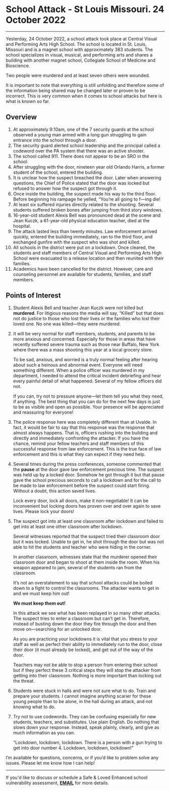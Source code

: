 # School Attack - St Louis Missouri. 24 October 2022

---

Yesterday, 24 October 2022, a school attack took place at Central Visual and Performing Arts High School. The school is located in St. Louis, Missouri and is a magnet school with approximately 383 students. The school specializes in visual, musical, and performing arts and shares a building with another magnet school, Collegiate School of Medicine and Bioscience.

Two people were murdered and at least seven others were wounded.

It is important to note that everything is still unfolding and therefore some of the information being shared may be changed later or proven to be incorrect. This is very common when it comes to school attacks but here is what is known so far.

## Overview

1. At approximately 9:10am, one of the 7 security guards at the school observed a young man armed with a long gun struggling to gain entrance into the school through a door.
2. The security guard alerted school leadership and the principal called a codeword over the PA system that there was an active shooter.
3. The school called 911. There does not appear to be an SRO in the school.
4. After struggling with the door, nineteen year old Orlando Harris, a former student of the school, entered the building.
5. It is unclear how the suspect breached the door. Later when answering questions, the Chief of Police stated that the door was locked but refused to answer how the suspect got through it.
6. Once inside the building, the suspect made his way to the third floor. Before beginning his rampage he yelled, “You’re all going to f—ing die!
7. At least six suffered injuries directly related to the shooting. Several students suffered broken bones after jumping from third story windows.
8. 16-year-old student Alexis Bell was pronounced dead at the scene and Jean Kuczk, a 61-year-old physical education teacher, died at the hospital.
9. The attack lasted less than twenty minutes. Law enforcement arrived quickly, entered the building immediately, ran to the third floor, and exchanged gunfire with the suspect who was shot and killed.
10. All schools in the district were put on a lockdown. Once cleared, the students and staff members of Central Visual and Performing Arts High School were evacuated to a release location and then reunited with their families.
11. Academics have been cancelled for the district. However, care and counseling personnel are available for students, families, and staff members.

## Points of Interest

1. Student Alexis Bell and teacher Jean Kuczk were not killed but **murdered**. For litigious reasons the media will say, “Killed” but that does not do justice to those who lost their lives or the families who lost their loved one. No one was killed—they were murdered.

2. It will be very normal for staff members, students, and parents to be more anxious and concerned. Especially for those in areas that have recently suffered severe trauma such as those near Buffalo, New York where there was a mass shooting this year at a local grocery store.

   To be sad, anxious, and worried is a truly normal feeling after hearing about such a heinous and abnormal event. Everyone will need something different. When a police officer was murdered in my department, I needed to attend the critical incident debriefing and hear every painful detail of what happened. Several of my fellow officers did not.

   If you can, try not to pressure anyone—let them tell you what they need, if anything. The best thing that you can do for the next few days is just to be as visible and open as possible. Your presence will be appreciated and reassuring for everyone!

3. The police response here was completely different than at Uvalde. In fact, it would be fair to say that this response was the response that almost always happens. That is, officers rushing into the building and directly and immediately confronting the attacker. If you have the chance, remind your fellow teachers and staff members of this successful response from law enforcement. This is the true face of law enforcement and this is what they can expect if they need help.

4. Several times during the press conferences, someone commented that the **pause** at the door gave law enforcement precious time. The suspect was held up by a locked door. Somehow he got through it but that pause gave the school precious seconds to call a lockdown and for the call to be made to law enforcement before the suspect could start firing. Without a doubt, this action saved lives.

   Lock every door, lock all doors, make it non-negotiable! It can be inconvenient but locking doors has proven over and over again to save lives. Please lock your doors!

5. The suspect got into at least one classroom after lockdown and failed to get into at least one other classroom after lockdown.

   Several witnesses reported that the suspect tried their classroom door but it was locked. Unable to get in, he shot through the door but was not able to hit the students and teacher who were hiding in the corner.

   In another classroom, witnesses state that the murderer opened their classroom door and began to shoot at them inside the room. When his weapon appeared to jam, several of the students ran from the classroom.

   It’s not an overstatement to say that school attacks could be boiled down to a fight to control the classrooms. The attacker wants to get in and we must keep him out!

   **We must keep them out!**

   In this attack we see what has been replayed in so many other attacks. The suspect tries to enter a classroom but can’t get in. Therefore, instead of busting down the door they fire through the door and then move on—searching for an unlocked door.

   As you are practicing your lockdowns it is vital that you stress to your staff as well as perfect their ability to immediately run to the door, close their door (it must already be locked), and get out of the way of the door.

   Teachers may not be able to stop a person from entering their school but if they perfect these 3 critical steps they will stop the attacker from getting into their classroom. Nothing is more important than locking out the threat.

6. Students were stuck in halls and were not sure what to do. Train and prepare your students. I cannot imagine anything scarier for these young people than to be alone, in the hall during an attack, and not knowing what to do.

7. Try not to use codewords. They can be confusing especially for new students, teachers, and substitutes. Use plain English. Do nothing that slows down your response. Instead, speak plainly, clearly, and give as much information as you can.

   “Lockdown, lockdown, lockdown. There is a person with a gun trying to get into door number 4. Lockdown, lockdown, lockdown!”

I’m available for questions, concerns, or if you’d like to problem solve any issues. Please let me know how I can help!

---

If you'd like to discuss or schedule a Safe & Loved Enhanced school vulnerability assessment, **[EMAIL](mailto:don@donshomette.com)** for more details.
